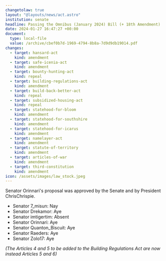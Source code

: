 ```yaml
---
changetolaw: true
layout: "@layouts/news/act.astro"
institution: senate
headline: Passing the Omnibus (January 2024) Bill (+ 18th Amendment)
date: 2024-01-27 16:47:27 +00:00
document:
  type: local-file
  value: /archive/cbef0b7d-1969-4794-8b8a-7d9d9db19014.pdf
changes:
  - target: hansard-act
    kind: amendment
  - target: safe-icenia-act
    kind: amendment
  - target: bounty-hunting-act
    kind: repeal
  - target: building-regulations-act
    kind: amendment
  - target: build-back-better-act
    kind: repeal
  - target: subsidized-housing-act
    kind: repeal
  - target: statehood-for-bloom
    kind: amendment
  - target: statehood-for-southshire
    kind: amendment
  - target: statehood-for-icarus
    kind: amendment
  - target: namelayer-act
    kind: amendment
  - target: statute-of-territory
    kind: amendment
  - target: articles-of-war
    kind: amendment
  - target: third-constitution
    kind: amendment
icon: /assets/images/law_stock.jpeg
---
```

Senator Orinnari's proposal was approved by the Senate and by President ChrisChrispie.<!--more-->

* Senator 7_misun: Nay
* Senator Drekamor: Aye
* Senator imtigertim: Absent
* Senator Orinnari: Aye
* Senator Quanton_Biscuit: Aye
* Senator Raeders: Aye
* Senator Zolo17: Aye

*(The Articles 4 and 5 to be added to the Building Regulations Act are now instead Articles 5 and 6)*